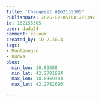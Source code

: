 ```yaml
---
Title: 'Changeset #162155305'
PublishDate: 2025-02-05T08:28:39Z
id: 162155305
user: dada24
comment: colour
created_by: iD 2.30.4
tags:
- Montenegro
- Budva
bbox:
  min_lon: 18.83688
  min_lat: 42.2781884
  max_lon: 18.8369363
  max_lat: 42.2782696

---
```

